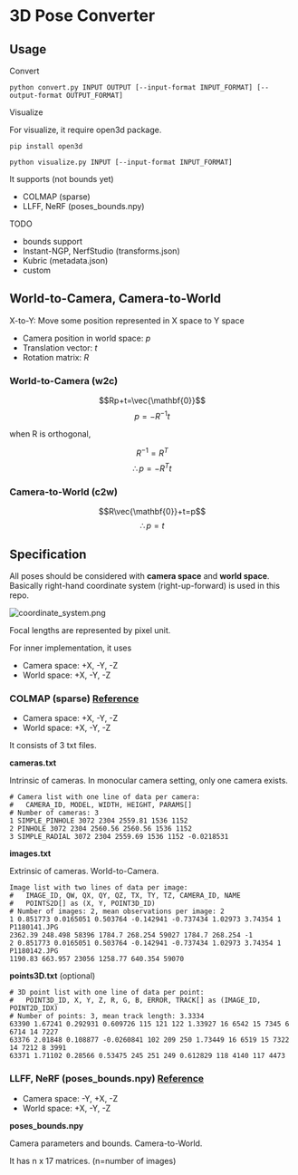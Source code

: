 # 3D Pose Converter

## Usage

Convert

```
python convert.py INPUT OUTPUT [--input-format INPUT_FORMAT] [--output-format OUTPUT_FORMAT]
```

Visualize

For visualize, it require open3d package.

```
pip install open3d
```

```
python visualize.py INPUT [--input-format INPUT_FORMAT]
```

It supports (not bounds yet)

- COLMAP (sparse)
- LLFF, NeRF (poses_bounds.npy)

TODO

- bounds support
- Instant-NGP, NerfStudio (transforms.json)
- Kubric (metadata.json)
- custom

## World-to-Camera, Camera-to-World

X-to-Y: Move some position represented in X space to Y space

- Camera position in world space: $p$
- Translation vector: $t$
- Rotation matrix: $R$

### World-to-Camera (w2c)

$$Rp+t=\vec{\mathbf{0}}$$
$$p=-R^{-1}t$$

when R is orthogonal,

$$R^{-1}=R^T$$
$$\therefore p=-R^{T}t$$

### Camera-to-World (c2w)

$$R\vec{\mathbf{0}}+t=p$$
$$\therefore p=t$$

## Specification

All poses should be considered with **camera space** and **world space**.
Basically right-hand coordinate system (right-up-forward) is used in this repo.

![coordinate_system.png](https://www.scratchapixel.com/images//geometry/geo-lh-vs-rh-coordsys.png)

Focal lengths are represented by pixel unit.

For inner implementation, it uses

- Camera space: +X, -Y, -Z 
- World space: +X, -Y, -Z 

### COLMAP (sparse) [Reference](https://colmap.github.io/format.html)

- Camera space: +X, -Y, -Z
- World space: +X, -Y, -Z

It consists of 3 txt files.

**cameras.txt**

Intrinsic of cameras. In monocular camera setting, only one camera exists.

```
# Camera list with one line of data per camera:
#   CAMERA_ID, MODEL, WIDTH, HEIGHT, PARAMS[]
# Number of cameras: 3
1 SIMPLE_PINHOLE 3072 2304 2559.81 1536 1152
2 PINHOLE 3072 2304 2560.56 2560.56 1536 1152
3 SIMPLE_RADIAL 3072 2304 2559.69 1536 1152 -0.0218531
```

**images.txt**

Extrinsic of cameras. World-to-Camera.

```
Image list with two lines of data per image:
#   IMAGE_ID, QW, QX, QY, QZ, TX, TY, TZ, CAMERA_ID, NAME
#   POINTS2D[] as (X, Y, POINT3D_ID)
# Number of images: 2, mean observations per image: 2
1 0.851773 0.0165051 0.503764 -0.142941 -0.737434 1.02973 3.74354 1 P1180141.JPG
2362.39 248.498 58396 1784.7 268.254 59027 1784.7 268.254 -1
2 0.851773 0.0165051 0.503764 -0.142941 -0.737434 1.02973 3.74354 1 P1180142.JPG
1190.83 663.957 23056 1258.77 640.354 59070
```

**points3D.txt** (optional)

```
# 3D point list with one line of data per point:
#   POINT3D_ID, X, Y, Z, R, G, B, ERROR, TRACK[] as (IMAGE_ID, POINT2D_IDX)
# Number of points: 3, mean track length: 3.3334
63390 1.67241 0.292931 0.609726 115 121 122 1.33927 16 6542 15 7345 6 6714 14 7227
63376 2.01848 0.108877 -0.0260841 102 209 250 1.73449 16 6519 15 7322 14 7212 8 3991
63371 1.71102 0.28566 0.53475 245 251 249 0.612829 118 4140 117 4473
```

### LLFF, NeRF (poses_bounds.npy) [Reference](https://github.com/Fyusion/LLFF#using-your-own-poses-without-running-colmap)

- Camera space: -Y, +X, -Z
- World space: +X, -Y, -Z

**poses_bounds.npy**

Camera parameters and bounds. Camera-to-World.

It has n x 17 matrices. (n=number of images)
